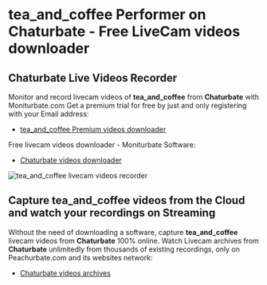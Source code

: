 # tea_and_coffee Performer on Chaturbate - Free LiveCam videos downloader

## Chaturbate Live Videos Recorder

Monitor and record livecam videos of **tea_and_coffee** from **Chaturbate** with Moniturbate.com
Get a premium trial for free by just and only registering with your Email address:
* [tea_and_coffee Premium videos downloader](https://moniturbate.com/request-demo-licence-key.html)

Free livecam videos downloader - Moniturbate Software:
* [Chaturbate videos downloader](https://moniturbate.com/moniturbate-download-software.html)

![tea_and_coffee livecam videos recorder](https://peachurnet.com/templates/moniturbate-software.png)


## Capture tea_and_coffee videos from the Cloud and watch your recordings on Streaming

Without the need of downloading a software, capture **tea_and_coffee** livecam videos from **Chaturbate** 100% online.
Watch Livecam archives from **Chaturbate** unlimitedly from thousands of existing recordings, only on Peachurbate.com and its websites network:
* [Chaturbate videos archives](https://peachurnet.com/)